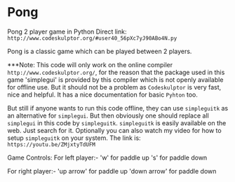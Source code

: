 # Pong
Pong 2 player game in Python
Direct link: `http://www.codeskulptor.org/#user40_56pXc7yJ90ABo4N.py`

Pong is a classic game which can be played between 2 players.

***Note: This code will only work on the online compiler `http://www.codeskulptor.org/`, for the reason that the package used in this game 'simplegui' is provided by this compiler which is not openly available for offline use. But it should not be a problem as `Codeskulptor` is very fast, nice and helpful. It has a nice documentation for basic `Pyhton` too.

But still if anyone wants to run this code offline, they can use `simpleguitk` as an alternative for `simplegui`. But then obviously one should replace all `simplegui` in this code by `simpleguitk`. `simpleguitk` is easily available on the web. Just search for it. Optionally you can also watch my video for how to setup `simpleguitk` on your system. The link is: `https://youtu.be/ZMjxtyTdUFM`

Game Controls:
  For left player:-
    'w' for paddle up
    's' for paddle down
    
  For right player:-
    'up arrow' for paddle up
    'down arrow' for paddle down

